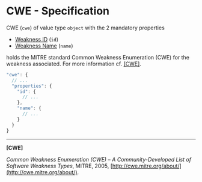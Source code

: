 # CWE - Specification

CWE (`cwe`) of value type `object` with the 2 mandatory properties

* [Weakness ID](vulnerabilities/vulnerability/cwe/id-spec.en.md) (`id`)
* [Weakness Name](vulnerabilities/vulnerability/cwe/name-spec.en.md) (`name`)

holds the MITRE standard Common Weakness Enumeration (CWE) for the weakness associated. For more information cf. [[CWE]](#cwe).

```javascript
"cwe": {
  // ...
  "properties": {
    "id": {
      // ...
    },
    "name": {
      // ...
    }
  }
}
```

___

<a name="cwe"/>**[CWE]**

_Common Weakness Enumeration (CWE) – A Community-Developed List of Software Weakness Types_, MITRE, 2005, [http://cwe.mitre.org/about/](http://cwe.mitre.org/about/).
